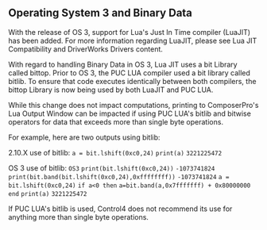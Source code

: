 ## Operating System 3 and Binary Data

With the release of OS 3, support for Lua's Just In Time compiler (LuaJIT) has been added. For more information regarding LuaJIT, please see Lua JIT Compatibility and DriverWorks Drivers content.

With regard to handling Binary Data in OS 3, Lua JIT uses a bit Library called bittop. Prior to OS 3, the PUC LUA compiler used a bit library called bitlib. To ensure that code executes identically between both compilers, the bittop Library is now being used by both LuaJIT and PUC LUA. 

While this change does not impact computations, printing to ComposerPro's Lua Output Window can be impacted if using PUC LUA's bitlib and bitwise operators for data that exceeds more than single byte operations. 

For example, here are two outputs using bitlib:

2.10.X use of bitlib:
`﻿a = bit.lshift(0xc0,24)`
`print(a)`
`3221225472`


OS 3 use of bitlib:﻿
`OS3`
`print(bit.lshift(0xc0,24))`
`-1073741824`
`print(bit.band(bit.lshift(0xc0,24),0xffffffff))`
`-1073741824`
`a = bit.lshift(0xc0,24)`
`if a<0 then`
`a=bit.band(a,0x7fffffff) + 0x80000000`
`end`
`print(a)`
`3221225472`

If PUC LUA's bitlib is used, Control4 does not recommend its use for anything more than single byte operations.


